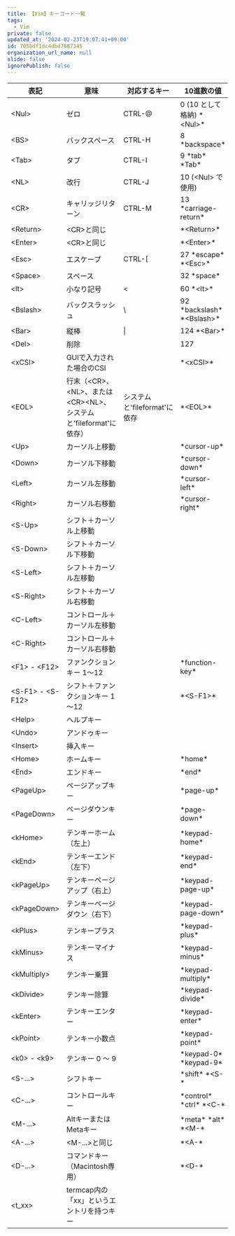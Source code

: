 ```yaml
---
title: 【Vim】キーコード一覧
tags:
  - Vim
private: false
updated_at: '2024-02-23T19:07:41+09:00'
id: 705bdf1dc4dbd7687345
organization_url_name: null
slide: false
ignorePublish: false
---
```

| 表記    | 意味                   | 対応するキー | 10進数の値 |
|-------------|-----------------------|--------------|--------------|
| \<Nul>      | ゼロ                   | CTRL-@       | 0 (10 として格納) \*\<Nul\>* |
| \<BS>       | バックスペース         | CTRL-H       | 8 \*backspace\* |
| \<Tab>      | タブ                   | CTRL-I       | 9 \*tab\* \*Tab\* |
| \<NL>       | 改行                   | CTRL-J       | 10 (\<Nul> で使用) |
| \<CR>       | キャリッジリターン     | CTRL-M       | 13 \*carriage-return\* |
| \<Return>   | \<CR>と同じ            |              | \*\<Return\>* |
| \<Enter>    | \<CR>と同じ            |              | \*\<Enter\>* |
| \<Esc>      | エスケープ             | CTRL-[       | 27 \*escape\* \*\<Esc\>* |
| \<Space>    | スペース               |              | 32 \*space\* |
| \<lt>       | 小なり記号             | <            | 60 \*\<lt\>* |
| \<Bslash>   | バックスラッシュ       | \            | 92 \*backslash\* \*\<Bslash\>* |
| \<Bar>      | 縦棒                   | \|           | 124 \*\<Bar\>* |
| \<Del>      | 削除                   |              | 127 |
| \<xCSI>     | GUIで入力された場合のCSI |            | \*\<xCSI\>*        |
| \<EOL>      | 行末（\<CR>、\<NL>、または\<CR>\<NL>、システムと'fileformat'に依存） | システムと'fileformat'に依存 | \*\<EOL\>*         |
| \<Up>       | カーソル上移動          |              | \*cursor-up\*      |
| \<Down>     | カーソル下移動          |              | \*cursor-down\*    |
| \<Left>     | カーソル左移動          |              | \*cursor-left\*    |
| \<Right>    | カーソル右移動          |              | \*cursor-right\*   |
| \<S-Up>     | シフト＋カーソル上移動 |              |                  |
| \<S-Down>   | シフト＋カーソル下移動 |              |                  |
| \<S-Left>   | シフト＋カーソル左移動 |              |                  |
| \<S-Right>  | シフト＋カーソル右移動 |              |                  |
| \<C-Left>   | コントロール＋カーソル左移動 |         |                  |
| \<C-Right>  | コントロール＋カーソル右移動 |         |                  |
| \<F1> - \<F12>      | ファンクションキー 1～12 |      | \*function-key\*   |
| \<S-F1> - \<S-F12>  | シフト＋ファンクションキー 1～12 | | \*\<S-F1\>*        |
| \<Help>     | ヘルプキー              |              |                  |
| \<Undo>     | アンドゥキー            |              |                  |
| \<Insert>   | 挿入キー                |              |                  |
| \<Home>     | ホームキー              |              | \*home\*           |
| \<End>      | エンドキー              |              | \*end\*            |
| \<PageUp>   | ページアップキー        |              | \*page-up\*        |
| \<PageDown> | ページダウンキー        |              | \*page-down\*      |
| \<kHome>    | テンキーホーム（左上）  |              | \*keypad-home\*    |
| \<kEnd>     | テンキーエンド（左下）  |              | \*keypad-end\*     |
| \<kPageUp>  | テンキーページアップ（右上） |          | \*keypad-page-up\* |
| \<kPageDown>| テンキーページダウン（右下） |        | \*keypad-page-down\*|
| \<kPlus>    | テンキープラス         |              | \*keypad-plus\*    |
| \<kMinus>   | テンキーマイナス       |              | \*keypad-minus\*   |
| \<kMultiply>| テンキー乗算          |              | \*keypad-multiply\*|
| \<kDivide>  | テンキー除算           |              | \*keypad-divide\*  |
| \<kEnter>   | テンキーエンター       |              | \*keypad-enter\*   |
| \<kPoint>   | テンキー小数点         |              | \*keypad-point\*   |
| \<k0> - \<k9>        | テンキー 0 ～ 9       |           | \*keypad-0\*  \*keypad-9\*     |
| \<S-...>    | シフトキー              |              | \*shift\* \*\<S-\*   |
| \<C-...>    | コントロールキー        |              | \*control\* \*ctrl\* \*\<C-\*|
| \<M-...>    | AltキーまたはMetaキー  |              | \*meta\* \*alt\* \*\<M-\*|
| \<A-...>    | \<M-...>と同じ         |              | \*\<A-\*           |
| \<D-...>    | コマンドキー（Macintosh専用） |      | \*\<D-\*           |
| \<t_xx>     | termcap内の「xx」というエントリを持つキー | |
